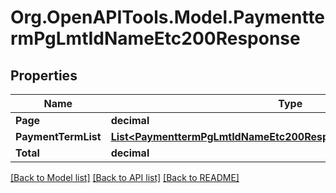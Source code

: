 # Org.OpenAPITools.Model.PaymenttermPgLmtIdNameEtc200Response

## Properties

Name | Type | Description | Notes
------------ | ------------- | ------------- | -------------
**Page** | **decimal** |  | [optional] 
**PaymentTermList** | [**List&lt;PaymenttermPgLmtIdNameEtc200ResponsePaymentTermListInner&gt;**](PaymenttermPgLmtIdNameEtc200ResponsePaymentTermListInner.md) |  | [optional] 
**Total** | **decimal** |  | [optional] 

[[Back to Model list]](../README.md#documentation-for-models) [[Back to API list]](../README.md#documentation-for-api-endpoints) [[Back to README]](../README.md)

